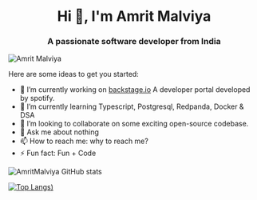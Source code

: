 <h1 align="center">Hi 👋, I'm Amrit Malviya</h1>
<h3 align="center">A passionate software developer from India</h3>

<p align="left"> <img src="https://komarev.com/ghpvc/?username=iAmritMalviya&label=Profile%20views&color=0e75b6&style=flat" alt="Amrit Malviya" /> </p>

Here are some ideas to get you started:

- 🔭 I’m currently working on [backstage.io](backstage.io) A developer portal developed by spotify.
- 🌱 I’m currently learning Typescript, Postgresql, Redpanda, Docker & DSA
- 👯 I’m looking to collaborate on some exciting open-source codebase.
- 💬 Ask me about nothing
- 📫 How to reach me: why to reach me?
- ⚡ Fun fact: Fun + Code

![AmritMalviya GitHub stats](https://github-readme-stats.vercel.app/api?username=iAmritMalviya&show_icons=true&theme=radical)

[![Top Langs](https://github-readme-stats.vercel.app/api/top-langs/?username=iAmritMalviya&layout=compact&theme=radical))](https://github.com/iAmritMalviya/github-readme-stats)
